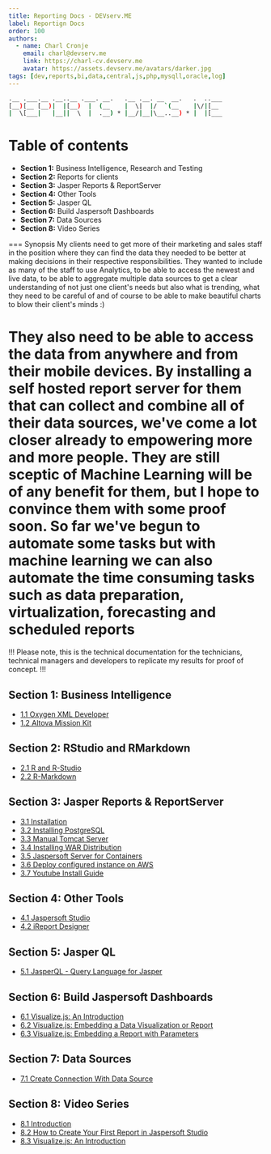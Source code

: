 ```yaml
---
title: Reporting Docs - DEVserv.ME
label: Reportign Docs
order: 100
authors:
  - name: Charl Cronje
    email: charl@devserv.me
    link: https://charl-cv.devserv.me
    avatar: https://assets.devserv.me/avatars/darker.jpg
tags: [dev,reports,bi,data,central,js,php,mysqll,oracle,log]
---
```


```sh
.__ .___.__ .__..__ .___. __.   .__ .__. __  __.   .  ..___
[__)[__ [__)|  |[__)  |  (__    |  \|  |/  `(__    |\/|[__ 
|  \[___|   |__||  \  |  .__) * |__/|__|\__..__) * |  |[___
```

# Table of contents

- **Section 1:** Business Intelligence, Research and Testing
- **Section 2:** Reports for clients 
- **Section 3:** Jasper Reports & ReportServer
- **Section 4:** Other Tools
- **Section 5:** Jasper QL
- **Section 6:** Build Jaspersoft Dashboards
- **Section 7:** Data Sources
- **Section 8:** Video Series

=== Synopsis
My clients need to get more of their marketing and sales staff in the position where they can find the data they needed to be better at making decisions in their respective responsibilities. They wanted to include as many of the staff to use Analytics, to be able to access the newest and live data, to be able to aggregate multiple data sources to get a clear understanding of not just one client's needs but also what is trending, what they need to be careful of and of course to be able to make beautiful charts to blow their client's minds :)

They also need to be able to access the data from anywhere and from their mobile devices. By installing a self hosted report server for them that can collect and combine all of their data sources, we've come a lot closer already to empowering more and more people. They are still sceptic of Machine Learning will be of any benefit for them, but I hope to convince them with some proof soon. So far we've begun to automate some tasks but with machine learning we can also automate the time consuming tasks such as data preparation, virtualization, forecasting and scheduled reports
===

!!!
Please note, this is the technical documentation for the technicians, technical managers and developers to replicate my results for proof of concept.
!!!

## Section 1: Business Intelligence

- [1.1 Oxygen XML Developer](oxygen.md)
- [1.2 Altova Mission Kit](altova.md)

## Section 2: RStudio and RMarkdown

- [2.1 R and R-Studio ](https://dev-docs.devserv.me/rlang/rstudio.md)
- [2.2 R-Markdown](rstudio.md)

## Section 3: Jasper Reports & ReportServer

- [3.1 Installation](https://tools-docs.devserv.me/jasper/)
- [3.2 Installing PostgreSQL](https://setup-docs.devserv.me/postgresql/)
- [3.3 Manual Tomcat Server](https://setup.docs.devserv.me/tomcat/)
- [3.4 Installing WAR Distribution](https://www.youtube.com/watch?v=Pr89e_rKS2g)
- [3.5 Jaspersoft Server for Containers](https://github.com/TIBCOSoftware/js-docker/tree/main/jaspersoft-containers)
- [3.6 Deploy configured instance on AWS](https://www.jaspersoft.com/resources/community/jasperreports-server-aws-quickstart)
- [3.7 Youtube Install Guide](https://www.youtube.com/watch?v=Pr89e_rKS2g)
  
## Section 4: Other Tools

- [4.1 Jaspersoft Studio](https://community.jaspersoft.com/project/jaspersoft-studio)
- [4.2 iReport Designer](https://community.jaspersoft.com/project/ireport-designer)

## Section 5: Jasper QL

- [5.1 JasperQL - Query Language for Jasper](https://www.youtube.com/watch?v=BE_Tec8MRwE)

## Section 6: Build Jaspersoft Dashboards

- [6.1 Visualize.js: An Introduction](https://www.youtube.com/watch?v=W4CvPmSnOQs)
- [6.2 Visualize.js: Embedding a Data Visualization or Report](https://www.youtube.com/watch?v=xGbcQb1N-gU)
- [6.3 Visualize.js: Embedding a Report with Parameters](https://www.youtube.com/watch?v=_VoM7OYkcNQ)
  
## Section 7: Data Sources

- [7.1 Create Connection With Data Source](https://www.youtube.com/watch?v=-eg-t35eAYU)
  
## Section 8: Video Series

- [8.1 Introduction](https://youtu.be/OkE7yDN_gsQ)
- [8.2 How to Create Your First Report in Jaspersoft Studio](https://youtu.be/yRLvJgz9Dxk)
- [8.3 Visualize.js: An Introduction](https://youtu.be/W4CvPmSnOQs) 




